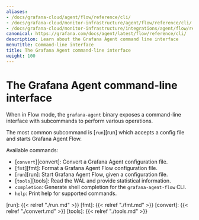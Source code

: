 ```yaml
---
aliases:
- /docs/grafana-cloud/agent/flow/reference/cli/
- /docs/grafana-cloud/monitor-infrastructure/agent/flow/reference/cli/
- /docs/grafana-cloud/monitor-infrastructure/integrations/agent/flow/reference/cli/
canonical: https://grafana.com/docs/agent/latest/flow/reference/cli/
description: Learn about the Grafana Agent command line interface
menuTitle: Command-line interface
title: The Grafana Agent command-line interface
weight: 100
---
```


# The Grafana Agent command-line interface

When in Flow mode, the `grafana-agent` binary exposes a command-line interface with
subcommands to perform various operations.

The most common subcommand is [`run`][run] which accepts a config file and
starts Grafana Agent Flow.

Available commands:

* [`convert`][convert]: Convert a Grafana Agent configuration file.
* [`fmt`][fmt]: Format a Grafana Agent Flow configuration file.
* [`run`][run]: Start Grafana Agent Flow, given a configuration file.
* [`tools`][tools]: Read the WAL and provide statistical information.
* `completion`: Generate shell completion for the `grafana-agent-flow` CLI.
* `help`: Print help for supported commands.

[run]: {{< relref "./run.md" >}}
[fmt]: {{< relref "./fmt.md" >}}
[convert]: {{< relref "./convert.md" >}}
[tools]: {{< relref "./tools.md" >}}
